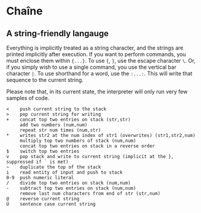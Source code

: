 # Chaîne
## A string-friendly langauge
Everything is implicitly treated as a string character, and the strings are printed implicitly after execution. If you want to perform commands, you must enclose them within `{...}`. To use `{`, `}`, use the escape character `\`. Or, if you simply wish to use a single command, you use the vertical bar character `|`. To use shorthand for a word, use the `:...:`. This will write that sequence to the current string. 

Please note that, in its current state, the interpreter will only run very few samples of code.


    <    push current string to the stack
    >    pop current string for writing
    +    concat top two entries on stack (str,str)
         add two numbers (num,num)
         repeat str num times (num,str)
    *    writes str2 at the num index of str1 (overwrites) (str1,str2,num)
         multiply top two numbers of stack (num,num)
         concat top two entries on stack in a reverse order
    $    switch top two entries
    v    pop stack and write to current string (implicit at the }, suppressed if ` is met)
    ~    duplicate the top of the stack
    i    read entity of input and push to stack
    0-9  push numeric literal
    /    divide top two entries on stack (num,num)
    -    subtract top two entries on stack (num,num)
         remove last num characters from end of str (str,num)
    @    reverse current string
    U    sentence case current string
